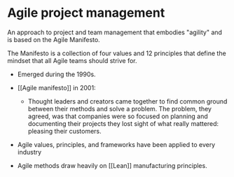# Agile project management
An approach to project and team management that embodies "agility" and is based on the Agile Manifesto. 

The Manifesto is a collection of four values and 12 principles that define the mindset that all Agile teams should strive for. 

- Emerged during the 1990s.
- [[Agile manifesto]] in 2001: 
	- Thought leaders and creators came together to find common ground between their methods and solve a problem. The problem, they agreed, was that companies were so focused on planning and documenting their projects they lost sight of what really mattered: pleasing their customers.

- Agile values, principles, and frameworks have been applied to every industry
- Agile methods draw heavily on [[Lean]] manufacturing principles. 

